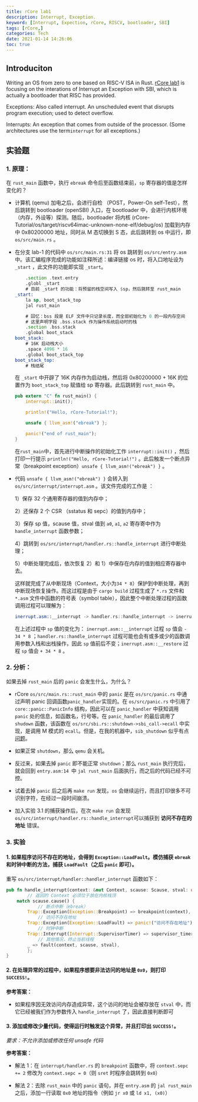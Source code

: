 ```yaml
---
title: rCore lab1
description: Interrupt, Exception.
keyword: [Interrupt, Expection, rCore, RISCV, bootloader, SBI]
tags: [rCore,]
categories: Tech
date: 2021-01-14 14:26:06
toc: true
---
```

## Introduciton
Writing an OS from zero to one based on RISC-V ISA in Rust. [rCore lab1](https://rcore-os.github.io/rCore-Tutorial-deploy/docs/lab-1/practice.html)  is focusing on the interations of Interrupt an Exception with SBI, which is actually a bootloader that RISC has provided.

Exceptions: Also called interrupt. An unscheduled event that disrupts program execution; used to detect overflow.

Interrupts: An exception that comes from outside of the processor. (Some architectures use the term`interrupt` for all exceptions.)

<!--more-->

## 实验题

### 1.  原理：
在 `rust_main` 函数中，执行 `ebreak` 命令后至函数结束前，`sp` 寄存器的值是怎样变化的？

- 计算机 (qemu) 加电之后，会进行自检 （POST，Power-On self-Test），然后跳转到 bootloader (openSBI) 入口，在 bootloader 中，会进行内核环境（内存，外设等）探测。随后，bootloader 将内核 (rCore-Tutorial/os/target/riscv64imac-unknown-none-elf/debug/os) 加载到内存中 0x80200000 地址，同时从 M 态切换到 S 态，此后跳转到 os 中运行，即 `os/src/main.rs` 。 

- 在分支 lab-1 的代码中 `os/src/main.rs:31` 将 os 跳转到 `os/src/entry.asm` 中。该汇编程序完成的功能如注释所述：编译链接 os 时，将入口地址设为 `_start` ，此文件的功能即实现 `_start`。

    ```asm
        .section .text.entry
        .globl _start
        # 目前 _start 的功能：将预留的栈空间写入 $sp，然后跳转至 rust_main
    _start:
        la sp, boot_stack_top
        jal rust_main

        # 回忆：bss 段是 ELF 文件中只记录长度，而全部初始化为 0 的一段内存空间
        # 这里声明字段 .bss.stack 作为操作系统启动时的栈
        .section .bss.stack
        .global boot_stack
    boot_stack:
        # 16K 启动栈大小
        .space 4096 * 16
        .global boot_stack_top
    boot_stack_top:
        # 栈结尾
    ```
    在 `_start` 中开辟了 16K 内存作为启动栈，然后将 0x80200000 + 16K 的位置作为 `boot_stack_top` 赋值给 sp 寄存器。此后跳转到 `rust_main` 中。
    ```rust
    pub extern "C" fn rust_main() {
        interrupt::init();

        println!("Hello, rCore-Tutorial!");

        unsafe { llvm_asm!("ebreak") };

        panic!("end of rust_main");
    }
    ```
    在`rust_main`中，首先进行中断操作的初始化工作 `interrupt::init()` ，然后打印一行提示 `println!("Hello, rCore-Tutorial!")` 。此后触发一个断点异常（breakpoint exception）`unsafe { llvm_asm!("ebreak") }` 。

- 代码 `unsafe { llvm_asm!("ebreak") }` 会转入到 `os/src/interrupt/interrupt.asm` 。该文件完成的工作是 ：

    1）保存 32 个通用寄存器的值到内存中；

    2）还保存 2 个 CSR （sstatus 和 sepc）的值到内存中；

    3）保存 sp 值，scause 值，stval 值到 `a0`, `a1`, `a2` 寄存寄中作为 `handle_interrupt` 函数参数；

    4）跳转到 `os/src/interrupt/handler.rs::handle_interrupt` 进行中断处理；

    5）中断处理完成后，依次恢复 2）和 1）中保存在内存的值到相应寄存器中去。

     这样就完成了从中断现场（Context，大小为`34 * 8`）保护到中断处理，再到中断现场恢复操作。而这过程是由于 `cargo build` 过程生成了 `*.rs` 文件和 `*.asm` 文件中函数的符号表（symbol table），因此整个中断处理过程的函数调用过程可以理解为：

    ```asm
    inerrupt.asm::__interrupt -> handler.rs::handle_interrupt -> inerrupt.asm::__restore
    ```

     在上述过程中 `sp` 值的变化为： `inerrupt.asm::__interrupt` 过程 `sp` 值会 `- 34 * 8` ；`handler.rs::handle_interrupt` 过程可能也会有或多或少的函数调用参数入栈和出栈操作，因此 `sp` 值前后不变；`inerrupt.asm::__restore` 过程 `sp` 值会 `+ 34 * 8` 。

### 2.  分析：
如果去掉 `rust_main` 后的 `panic` 会发生什么，为什么？

- rCore `os/src/main.rs::rust_main` 中的 `panic` 是在 `os/src/panic.rs` 中通过声明 panic 回调函数`panic_handler`实现的。在 `os/src/panic.rs` 中引用了 `core::panic::PanicInfo` 结构，因此可以在 `panic_handler` 中获知调用 `panic` 处的信息，如函数名，行号等。在 `panic_handler` 的最后调用了 `shudown` 函数，该函数在 `os/src/sbi.rs::shutdown->sbi_call->ecall` 中实现，是调用 M 模式的 `ecall`。但是，在我的机器中，`sib_shutdown` 似乎有点[问题](https://github.com/rcore-os/rCore-Tutorial/issues/127)。

- 如果正常 `shutdown`，那么 `qemu` 会关机。

- 反过来，如果去掉 `panic` 即不能正常 `shutdown`；那么  `rust_main` 执行完后，就会回到 `entry.asm:14 `中 `jal rust_main` 后面执行，而之后的代码已经不可控。

- 试着去掉 `panic` 后之后再 `make run` 发现，`os` 会继续运行，而且打印很多不可识别字符，在经过一段时间崩溃。

- 加入实验 3.1 的捕获操作后，在次 `make run` 会发现 `os/src/interrupt/handler.rs::handle_interrupt`可以捕获到 **访问不存在的地址** 错误。

### 3.  实验

#### 1. 如果程序访问不存在的地址，会得到 `Exception::LoadFault`。模仿捕获 `ebreak` 和时钟中断的方法，捕获 `LoadFault`（之后 `panic` 即可）。

重写 `os/src/interrupt/handler::handler_interrupt` 函数如下：

```rust
pub fn handle_interrupt(context: &mut Context, scause: Scause, stval: usize) {
        // 返回的 Context 必须位于放在内核栈顶
    match scause.cause() {
            // 断点中断（ebreak）
        Trap::Exception(Exception::Breakpoint) => breakpoint(context),
            // 访问不存在地址
        Trap::Exception(Exception::LoadFault) => panic!("访问不存在地址"),
            // 时钟中断
        Trap::Interrupt(Interrupt::SupervisorTimer) => supervisor_timer(context),
            // 其他情况，终止当前线程
        _ => fault(context, scause, stval),
        };
}
```

#### 2. 在处理异常的过程中，如果程序想要非法访问的地址是 `0x0`，则打印 `SUCCESS!`。

**参考答案：**

- 如果程序因无效访问内存造成异常，这个访问的地址会被存放在 `stval` 中，而它已经被我们作为参数传入 `handle_interrupt` 了，因此直接判断即可


#### 3. 添加或修改少量代码，使得运行时触发这个异常，并且打印出 `SUCCESS!`。

*要求：不允许添加或修改任何 unsafe 代码*

**参考答案：**

- 解法 1：在 `interrupt/handler.rs` 的 `breakpoint` 函数中，将 `context.sepc += 2` 修改为 `context.sepc = 0`（则 `sret` 时程序会跳转到 `0x0`）

- 解法 2：去除 `rust_main` 中的 `panic` 语句，并在 `entry.asm` 的 `jal rust_main` 之后，添加一行读取 `0x0` 地址的指令（例如 `jr x0` 或 `ld x1, (x0)`）
